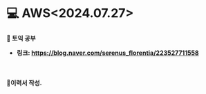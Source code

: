<h1>💻 AWS<2024.07.27></h1>
<h4>📖 토익 공부<br>


- 링크: https://blog.naver.com/serenus_florentia/223527711558

<br>

<h4>📖이력서 작성.
